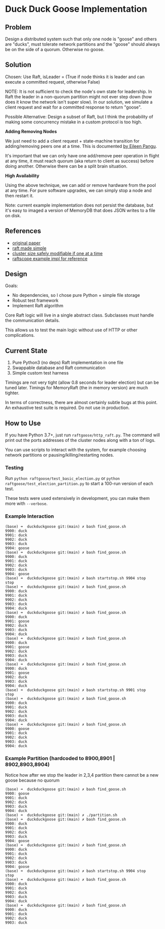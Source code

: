 # Duck Duck Goose Implementation

## Problem

Design a distributed system such that only one node is "goose" and others are "ducks", must tolerate network partitions and the "goose" should always be on the side of a quorum. Otherwise no goose.

## Solution

Chosen: Use Raft, isLeader = (True if node thinks it is leader and can execute a committed request, otherwise False)

NOTE: It is not sufficient to check the node's own state for leadership. In Raft the leader in a non-quorum partition might not ever step down (how does it know the network isn't super slow).
In our solution, we simulate a client request and wait for a committed response to return "goose".

Possible Alternative: Design a subset of Raft, but I think the probability of making some concurrency mistake in a custom protocol is too high.

**Adding Removing Nodes**

We just need to add a client request + state-machine transition for adding/removing peers one at a time. This is documented [by Eileen Pangu](https://eileen-code4fun.medium.com/raft-cluster-membership-change-protocol-f57cc17d1c03).

It's important that we can only have one add/remove peer operation in flight at any time, it must reach quorum (aka return to client as success) before doing another. Otherwise there can be a split brain situation.

**High Availability**

Using the above technique, we can add or remove hardware from the pool at any time. For pure software upgrades, we can simply stop a node and then restart it.

Note: current example implementation does not persist the database, but it's easy to imaged a version of MemoryDB that does JSON writes to a file on disk.

## References


- [original paper](https://raft.github.io/raft.pdf)
- [raft made simple](https://levelup.gitconnected.com/raft-consensus-protocol-made-simpler-922c38675181)
- [cluster size safely modifiable if one at a time](https://eileen-code4fun.medium.com/raft-cluster-membership-change-protocol-f57cc17d1c03)
- [raftscope example impl for reference](https://github.com/ongardie/raftscope/blob/5b0c10ab51f873721895e7470b49e04c94bf826f/raft.js)


## Design

Goals:
- No dependencies, so I chose pure Python + simple file storage
- Robust test framework
- Implement Raft algorithm

Core Raft logic will live in a single abstract class. Subclasses must handle the communication details.

This allows us to test the main logic without use of HTTP or other complications.

## Current State

1. Pure Python3 (no deps) Raft implementation in one file
2. Swappable database and Raft communication 
3. Simple custom test harness

Timings are not very tight (allow 0.8 seconds for leader election) but can be tuned later. Timings for MemoryRaft (the in memory version) are much tighter.

In terms of correctness, there are almost certainly subtle bugs at this point. An exhaustive test suite is required. Do not use in production.

## How to Use

If you have Python 3.7+, just run `raftgoose/http_raft.py`. The command will print out the ports addresses of the cluster nodes along with a ton of logs.

You can use scripts to interact with the system, for example choosing network partitions or pausing/killing/restarting nodes.

### Testing

Run `python raftgoose/test_basic_election.py` or `python raftgoose/test_election_partition.py` to start a 100-run version of each test.

These tests were used extensively in development, you can make them more with `--verbose`.

### Example Interaction
```
(base) ➜  duckduckgoose git:(main) ✗ bash find_goose.sh
9900: duck
9901: duck
9902: duck
9903: duck
9904: goose
(base) ➜  duckduckgoose git:(main) ✗ bash find_goose.sh
9900: duck
9901: duck
9902: duck
9903: duck
9904: goose
(base) ➜  duckduckgoose git:(main) ✗ bash startstop.sh 9904 stop
stop
(base) ➜  duckduckgoose git:(main) ✗ bash find_goose.sh
9900: duck
9901: duck
9902: duck
9903: duck
9904: duck
(base) ➜  duckduckgoose git:(main) ✗ bash find_goose.sh
9900: duck
9901: goose
9902: duck
9903: duck
9904: duck
(base) ➜  duckduckgoose git:(main) ✗ bash find_goose.sh
9900: duck
9901: goose
9902: duck
9903: duck
9904: duck
(base) ➜  duckduckgoose git:(main) ✗ bash find_goose.sh
9900: duck
9901: goose
9902: duck
9903: duck
9904: duck
(base) ➜  duckduckgoose git:(main) ✗ bash startstop.sh 9901 stop
stop
(base) ➜  duckduckgoose git:(main) ✗ bash find_goose.sh
9900: duck
9901: duck
9902: duck
9903: duck
9904: duck
(base) ➜  duckduckgoose git:(main) ✗ bash find_goose.sh
9900: goose
9901: duck
9902: duck
9903: duck
9904: duck
```

### Example Partition (hardcoded to 8900,8901 | 8902,8903,8904)

Notice how after we stop the leader in 2,3,4 partition there cannot be a new goose because no quorum
```
(base) ➜  duckduckgoose git:(main) ✗ bash find_goose.sh
9900: goose
9901: duck
9902: duck
9903: duck
9904: duck
(base) ➜  duckduckgoose git:(main) ✗ ./partition.sh
(base) ➜  duckduckgoose git:(main) ✗ bash find_goose.sh
9900: duck
9901: duck
9902: duck
9903: duck
9904: goose
(base) ➜  duckduckgoose git:(main) ✗ bash find_goose.sh
9900: duck
9901: duck
9902: duck
9903: duck
9904: goose
(base) ➜  duckduckgoose git:(main) ✗ bash startstop.sh 9904 stop
stop
(base) ➜  duckduckgoose git:(main) ✗ bash find_goose.sh
9900: duck
9901: duck
9902: duck
9903: duck
9904: duck
(base) ➜  duckduckgoose git:(main) ✗ bash find_goose.sh
9900: duck
9901: duck
9902: duck
9903: duck
```
